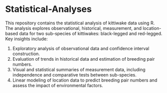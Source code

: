 # Statistical-Analyses

This repository contains the statistical analysis of kittiwake data using R. The analysis explores observational, historical, measurement, and location-based data for two sub-species of kittiwakes: black-legged and red-legged. Key insights include:

1. Exploratory analysis of observational data and confidence interval construction.
2. Evaluation of trends in historical data and estimation of breeding pair numbers.
3. Visual and statistical summaries of measurement data, including independence and comparative tests between sub-species.
4. Linear modeling of location data to predict breeding pair numbers and assess the impact of environmental factors.

